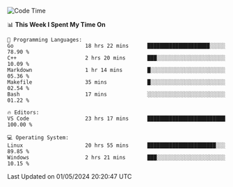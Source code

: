 
<!--START_SECTION:waka-->
![Code Time](http://img.shields.io/badge/Code%20Time-548%20hrs%2030%20mins-blue)

📊 **This Week I Spent My Time On** 

```text
💬 Programming Languages: 
Go                       18 hrs 22 mins      ████████████████████░░░░░   78.90 % 
C++                      2 hrs 20 mins       ███░░░░░░░░░░░░░░░░░░░░░░   10.09 % 
Markdown                 1 hr 14 mins        █░░░░░░░░░░░░░░░░░░░░░░░░   05.36 % 
Makefile                 35 mins             █░░░░░░░░░░░░░░░░░░░░░░░░   02.54 % 
Bash                     17 mins             ░░░░░░░░░░░░░░░░░░░░░░░░░   01.22 % 

🔥 Editors: 
VS Code                  23 hrs 17 mins      █████████████████████████   100.00 % 

💻 Operating System: 
Linux                    20 hrs 55 mins      ██████████████████████░░░   89.85 % 
Windows                  2 hrs 21 mins       ███░░░░░░░░░░░░░░░░░░░░░░   10.15 % 
```


 Last Updated on 01/05/2024 20:20:47 UTC
<!--END_SECTION:waka-->
